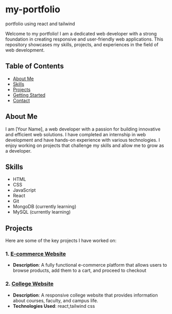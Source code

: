 # my-portfolio
portfolio using react and tailwind

Welcome to my portfolio! I am a dedicated web developer with a strong foundation in creating responsive and user-friendly web applications. This repository showcases my skills, projects, and experiences in the field of web development.

## Table of Contents

- [About Me](#about-me)
- [Skills](#skills)
- [Projects](#projects)
- [Getting Started](#getting-started)
- [Contact](#contact)

## About Me

I am [Your Name], a web developer with a passion for building innovative and efficient web solutions. I have completed an internship in web development and have hands-on experience with various technologies. I enjoy working on projects that challenge my skills and allow me to grow as a developer.

## Skills

- HTML
- CSS
- JavaScript
- React
- Git
- MongoDB (currently learning)
- MySQL (currently learning)

## Projects

Here are some of the key projects I have worked on:

### 1. [E-commerce Website](https://github.com/NomaanAttar/e-commerce-website)
- **Description**: A fully functional e-commerce platform that allows users to browse products, add them to a cart, and proceed to checkout

### 2. [College Website](https://github.com/NomaanAttar/CollegeWebsite)
- **Description**: A responsive college website that provides information about courses, faculty, and campus life.
- **Technologies Used**: react,tailwind css
